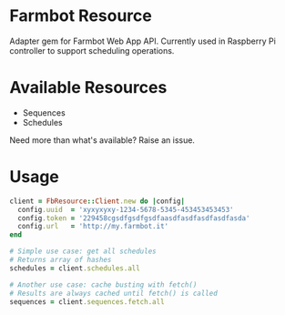 # Farmbot Resource

Adapter gem for Farmbot Web App API. Currently used in Raspberry Pi controller to support scheduling operations.

# Available Resources

 * Sequences
 * Schedules

Need more than what's available? Raise an issue.

# Usage

```ruby
client = FbResource::Client.new do |config|
  config.uuid  = 'xyxyxyxy-1234-5678-5345-453453453453'
  config.token = '229458cgsdfgsdfgsdfaasdfasdfasdfasdfasda'
  config.url   = 'http://my.farmbot.it'
end

# Simple use case: get all schedules
# Returns array of hashes
schedules = client.schedules.all

# Another use case: cache busting with fetch()
# Results are always cached until fetch() is called
sequences = client.sequences.fetch.all

```
